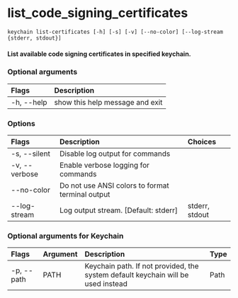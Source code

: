 
list_code_signing_certificates
==============================


``keychain list-certificates [-h] [-s] [-v] [--no-color] [--log-stream {stderr, stdout}]  ``
#### List available code signing certificates in specified keychain.

### Optional arguments

|Flags|Description|
| :--- | :--- |
|-h, --help|show this help message and exit|

### Options

|Flags|Description|Choices|
| :--- | :--- | :--- |
|-s, --silent|Disable log output for commands||
|-v, --verbose|Enable verbose logging for commands||
|--no-color|Do not use ANSI colors to format terminal output||
|--log-stream|Log output stream. [Default: stderr]|stderr, stdout|

### Optional arguments for Keychain

|Flags|Argument|Description|Type|
| :--- | :--- | :--- | :--- |
|-p, --path|PATH|Keychain path. If not provided, the system default keychain will be used instead|Path|

